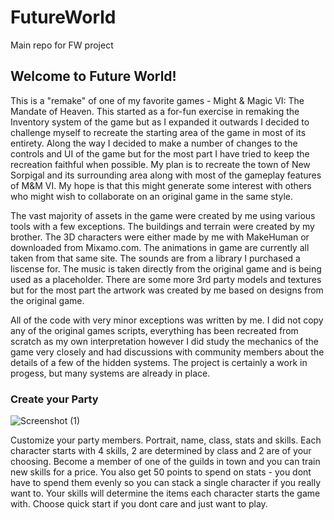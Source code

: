 # FutureWorld
Main repo for FW project

## **Welcome to Future World!**
This is a "remake" of one of my favorite games - Might & Magic VI: The Mandate of Heaven. This started as a for-fun exercise in remaking the Inventory system of the game but as I expanded it outwards I decided to challenge myself to recreate the starting area of the game in most of its entirety. Along the way I decided to make a number of changes to the controls and UI of the game but for the most part I have tried to keep the recreation faithful when possible. My plan is to recreate the town of New Sorpigal and its surrounding area along with most of the gameplay features of M&M VI. My hope is that this might generate some interest with others who might wish to collaborate on an original game in the same style.

The vast majority of assets in the game were created by me using various tools with a few exceptions. The buildings and terrain were created by my brother. The 3D characters were either made by me with MakeHuman or downloaded from Mixamo.com. The animations in game are currently all taken from that same site. The sounds are from a library I purchased a liscense for. The music is taken directly from the original game and is being used as a placeholder. There are some more 3rd party models and textures but for the most part the artwork was created by me based on designs from the original game.

All of the code with very minor exceptions was written by me. I did not copy any of the original games scripts, everything has been recreated from scratch as my own interpretation however I did study the mechanics of the game very closely and had discussions with community members about the details of a few of the hidden systems. The project is certainly a work in progess, but many systems are already in place.

### **Create your Party**
![Screenshot (1)](https://user-images.githubusercontent.com/29645590/121886095-3c316280-ccd2-11eb-993d-d0f0bbf9b497.png)

Customize your party members. Portrait, name, class, stats and skills. Each character starts with 4 skills, 2 are determined by class and 2 are of your choosing. Become a member of one of the guilds in town and you can train new skills for a price. You also get 50 points to spend on stats - you dont have to spend them evenly so you can stack a single character if you really want to. Your skills will determine the items each character starts the game with. Choose quick start if you dont care and just want to play.
